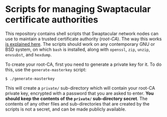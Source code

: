 # Scripts for managing Swaptacular certificate authorities

This repository contains shell scripts that Swaptacular network nodes can
use to maintain a trusted certificate authority (*root-CA*). The way this
works [is explained
here](http://swaptacular.github.io/2023/04/26/under-the-hood-peer-connections/).
The scripts should work on any contemporary GNU or BSD system, on which
`bash` is installed, along with `openssl`, `zip`, `unzip`, `envsubst`, and
`hexdump`.

To create your root-CA, first you need to generate a private key for it. To
do this, use the `generate-masterkey` script:

```shell
$ ./generate-masterkey
```

This will create a `private/` sub-directory which will contain your root-CA
private key, encrypted with a password that you are asked to enter. **You
should keep the contents of the `private/` sub-directory secret**. The
contents of any other files and sub-directories that are created by the
scripts is not a secret, and can be made publicly available.
